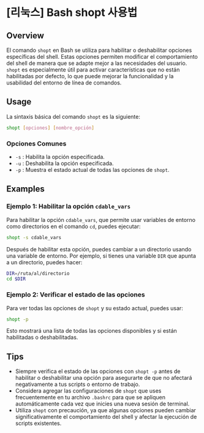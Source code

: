 # [리눅스] Bash shopt 사용법

## Overview
El comando `shopt` en Bash se utiliza para habilitar o deshabilitar opciones específicas del shell. Estas opciones permiten modificar el comportamiento del shell de manera que se adapte mejor a las necesidades del usuario. `shopt` es especialmente útil para activar características que no están habilitadas por defecto, lo que puede mejorar la funcionalidad y la usabilidad del entorno de línea de comandos.

## Usage
La sintaxis básica del comando `shopt` es la siguiente:

```bash
shopt [opciones] [nombre_opción]
```

### Opciones Comunes
- `-s` : Habilita la opción especificada.
- `-u` : Deshabilita la opción especificada.
- `-p` : Muestra el estado actual de todas las opciones de `shopt`.

## Examples
### Ejemplo 1: Habilitar la opción `cdable_vars`
Para habilitar la opción `cdable_vars`, que permite usar variables de entorno como directorios en el comando `cd`, puedes ejecutar:

```bash
shopt -s cdable_vars
```

Después de habilitar esta opción, puedes cambiar a un directorio usando una variable de entorno. Por ejemplo, si tienes una variable `DIR` que apunta a un directorio, puedes hacer:

```bash
DIR=/ruta/al/directorio
cd $DIR
```

### Ejemplo 2: Verificar el estado de las opciones
Para ver todas las opciones de `shopt` y su estado actual, puedes usar:

```bash
shopt -p
```

Esto mostrará una lista de todas las opciones disponibles y si están habilitadas o deshabilitadas.

## Tips
- Siempre verifica el estado de las opciones con `shopt -p` antes de habilitar o deshabilitar una opción para asegurarte de que no afectará negativamente a tus scripts o entorno de trabajo.
- Considera agregar las configuraciones de `shopt` que uses frecuentemente en tu archivo `.bashrc` para que se apliquen automáticamente cada vez que inicies una nueva sesión de terminal.
- Utiliza `shopt` con precaución, ya que algunas opciones pueden cambiar significativamente el comportamiento del shell y afectar la ejecución de scripts existentes.